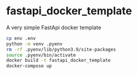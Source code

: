 # fastapi_docker_template
A very simple FastApi docker template

```bash
cp env .env
python -m venv .pyenv
rm -rf .pyenv/lib/python3.9/site-packages
source .pyenv/bin/activate
docker build -t fastapi_docker_template
docker-compose up
```
